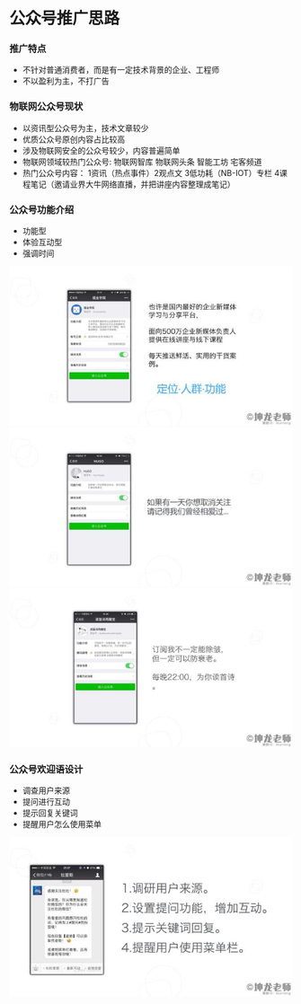 # 公众号推广思路

### 推广特点

* 不针对普通消费者，而是有一定技术背景的企业、工程师
* 不以盈利为主，不打广告

### 物联网公众号现状

* 以资讯型公众号为主，技术文章较少
* 优质公众号原创内容占比较高
* 涉及物联网安全的公众号较少，内容普遍简单
* 物联网领域较热门公众号: 物联网智库 物联网头条 智能工坊 宅客频道
* 热门公众号内容： 1资讯（热点事件）2观点文 3低功耗（NB-IOT）专栏 4课程笔记（邀请业界大牛网络直播，并把讲座内容整理成笔记）

### 公众号功能介绍

* 功能型
* 体验互动型
* 强调时间

![](https://github.com/letheascetic/coder/blob/master/vision_2020/resource/3.jpg "功能型")
![](https://github.com/letheascetic/coder/blob/master/vision_2020/resource/4.jpg "体验互动")
![](https://github.com/letheascetic/coder/blob/master/vision_2020/resource/5.jpg "强调时间")

### 公众号欢迎语设计

* 调查用户来源
* 提问进行互动
* 提示回复关键词
* 提醒用户怎么使用菜单

![](https://github.com/letheascetic/coder/blob/master/vision_2020/resource/6.jpg "欢迎语")

### 
